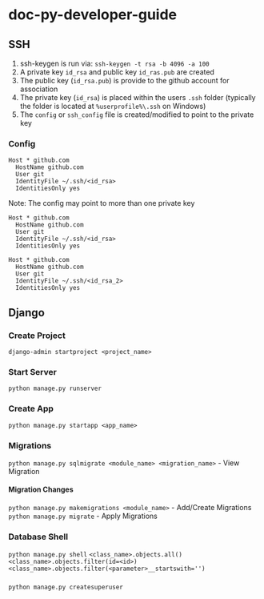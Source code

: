 # doc-py-developer-guide
## SSH
1. ssh-keygen is run via: `ssh-keygen -t rsa -b 4096 -a 100`
2. A private key `id_rsa` and public key `id_ras.pub` are created
3. The public key (`id_rsa.pub`) is provide to the github account for association
4. The private key (`id_rsa`) is placed within the users `.ssh` folder (typically the folder is located at `%userprofile%\.ssh` on Windows)
5. The `config` or `ssh_config` file is created/modified to point to the private key
### Config
```
Host * github.com
  HostName github.com
  User git
  IdentityFile ~/.ssh/<id_rsa>
  IdentitiesOnly yes
```
Note: The config may point to more than one private key
```
Host * github.com
  HostName github.com
  User git
  IdentityFile ~/.ssh/<id_rsa>
  IdentitiesOnly yes

Host * github.com
  HostName github.com
  User git
  IdentityFile ~/.ssh/<id_rsa_2>
  IdentitiesOnly yes
```
## Django
### Create Project
`django-admin startproject <project_name>`
### Start Server
`python manage.py runserver`
### Create App
`python manage.py startapp <app_name>`
### Migrations
`python manage.py sqlmigrate <module_name> <migration_name>` - View Migration
#### Migration Changes
`python manage.py makemigrations <module_name>` - Add/Create Migrations
`python manage.py migrate` - Apply Migrations
### Database Shell
`python manage.py shell`
`<class_name>.objects.all()`
`<class_name>.objects.filter(id=<id>)`
`<class_name>.objects.filter(<parameter>__startswith='')`
###
`python manage.py createsuperuser`





